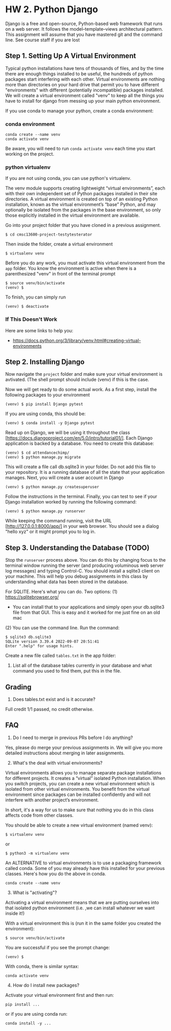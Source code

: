 # HW 2. Python Django
Django is a free and open-source, Python-based web framework that runs on a web server. It follows the model–template–views architectural pattern. This assignment will assume that you have mastered git and the command line. See course staff if you are lost

## Step 1. Setting Up A Virtual Environment

Typical python installations have tens of thousands of files, and by the time there are enough things installed to be useful, the hundreds of python packages start interfering with each other.  Virtual environments are nothing more than directories on your hard drive that permit you to have different "environments" with different (potentially incompatible) packages installed.  We will create a virtual environment called "venv" to keep all the things you have to install for django from messing up your main python environment.

If you use conda to manage your python, create a conda environment:
### conda environment

```
conda create --name venv
conda activate venv
```

Be aware, you will need to run `conda activate venv` each time you start working on the project.

### python virtualenv  
If you are not using conda, you can use python's virtualenv.

The venv module supports creating lightweight “virtual environments”, each with their own independent set of Python packages installed in their 
site directories. A virtual environment is created on top of an existing Python installation, known as the virtual environment’s “base” Python, 
and may optionally be isolated from the packages in the base environment, so only those explicitly installed in the virtual environment are available.

Go into your project folder that you have cloned in a previous assignment.
```
$ cd cmsc13600-project-testytesterator
```
Then inside the folder, create a virtual environment
```
$ virtualenv venv
```

Before you do any work, you must activate this virtual environment from the `app` folder. You know the environment is active when there
is a parenthesized "venv" in front of the terminal prompt
```
$ source venv/bin/activate
(venv) $
```
To finish, you can simply run
```
(venv) $ deactivate
```

### If This Doesn't Work
Here are some links to help you:
* https://docs.python.org/3/library/venv.html#creating-virtual-environments

## Step 2. Installing Django 
Now navigate the `project` folder and make sure your virtual environment is avtivated.  (The shell prompt should include (venv) if this is the case.

Now we will get ready to do some actual work. As a first step, install the following packages to your environment
```
(venv) $ pip install Django pytest
```
If you are using conda, this should be:
```
(venv) $ conda install -y Django pytest
```

Read up on Django,  we will be using it throughout the class [https://docs.djangoproject.com/en/5.0/intro/tutorial01/]. Each Django application is backed by a database. You need to create this database:

```
(venv) $ cd attendancechimp/
(venv) $ python manage.py migrate
```
This will create a file call db.sqlite3 in your folder. Do not add this file to your repository. It is a running database of all the state that
your application manages. Next, you will create a user account in Django
```
(venv) $ python manage.py createsuperuser
```
Follow the instructions in the terminal. Finally, you can test to see if your Django installation worked by running the following command:
```
(venv) $ python manage.py runserver
```
While keeping the command running, visit the URL [http://127.0.0.1:8000/app/] in your web browser. You should see a dialog "hello xyz" or it might prompt you to log in.

## Step 3. Understanding the Database (TODO)
Stop the `runserver` process above. You can do this by changing focus to the terminal window running the server (and producing voluminous web server log messages) and typing Control-C.  You should install a sqlite3 client on your machine. This will help you debug assignments in this class by understanding what data has been stored in the database. 

For SQLITE. Here's what you can do. Two options:
(1) https://sqlitebrowser.org/
- You can install that to your applications and simply open your
db.sqlite3 file from that GUI. This is easy and it worked for me just
fine on an old mac

(2) You can use the command line. Run the command:
```
$ sqlite3 db.sqlite3
SQLite version 3.39.4 2022-09-07 20:51:41
Enter ".help" for usage hints.
```

Create a new file called `tables.txt` in the app folder:
1. List all of the database tables currently in your database and what command you used to find them, put this in the file.

## Grading
1. Does tables.txt exist and is it accurate?

Full credit 1/1 passed, no credit otherwise.

## FAQ
1. Do I need to merge in previous PRs before I do anything?

Yes, please do merge your previous assignments in. We will give you more detailed instructions about merging in later assignments.

2. What's the deal with virtual environments?

Virtual environments allows you to manage separate package installations for different projects. It creates a “virtual” isolated Python installation. When you switch projects, you can create a new virtual environment which is isolated from other virtual environments. You benefit from the virtual environment since packages can be installed confidently and will not interfere with another project’s environment.

In short, it's a way for us to make sure that nothing you do in this class affects code from other classes.

You should be able to create a new virtual environment (named venv):
```
$ virtualenv venv
```

or
```
$ python3 -m virtualenv venv
```

An ALTERNATIVE to virtual environments is to use a packaging framework called conda. Some of you may already have this installed for your previous classes. Here's how you do the above in conda.
```
conda create --name venv
```

3) What is "activating"?

Activating a virtual environment means that we are putting ourselves into that isolated python environment (i.e. ,we can install whatever we want inside it!)

With a virtual environment this is (run it in the same folder you created the environment):
```
$ source venv/bin/activate
```
You are successful if you see the prompt change:
```
(venv) $
```

With conda, there is similar syntax:
```
conda activate venv
```
4) How do I install new packages?

Activate your virtual environment first and then run:
```
pip install ...
```
or if you are using conda run:
```
conda install -y ...
```
